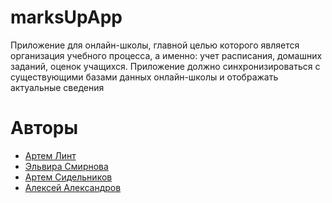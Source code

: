# marksUpApp

Приложение для онлайн-школы, главной целью которого является организация учебного процесса, а именно: учет расписания, домашних заданий, оценок учащихся. Приложение должно синхронизироваться с существующими базами данных онлайн-школы и отображать актуальные сведения

# Авторы

- [Артем Линт](https://github.com/naburnm8)
- [Эльвира Смирнова](https://github.com/ElviraSmirnovaa)
- [Артем Сидельников]()
- [Алексей Александров](https://github.com/AleksandrovAleksey)
